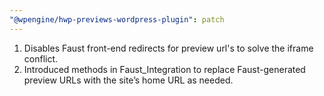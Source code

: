 ```yaml
---
"@wpengine/hwp-previews-wordpress-plugin": patch
---
```


1. Disables Faust front-end redirects for preview url's to solve the iframe conflict.
2. Introduced methods in Faust_Integration to replace Faust-generated preview URLs with the site’s home URL as needed.
